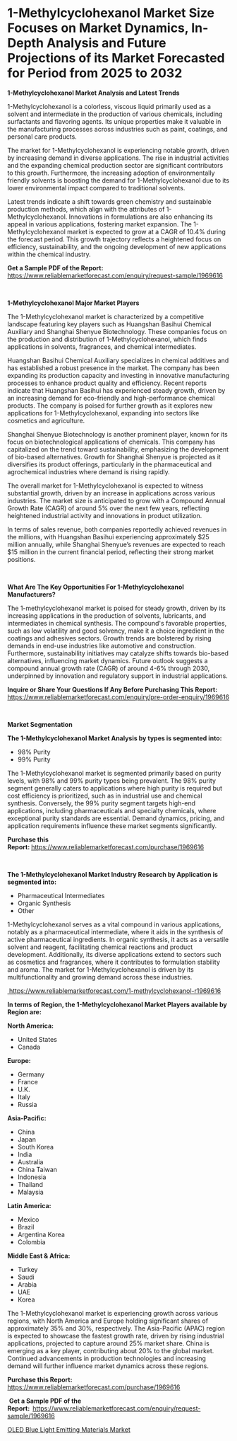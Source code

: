 <p><h1>1-Methylcyclohexanol Market Size Focuses on Market Dynamics, In-Depth Analysis and Future Projections of its Market Forecasted for Period from 2025 to 2032</h1></p><p><strong>1-Methylcyclohexanol Market Analysis and Latest Trends</strong></p>
<p><p>1-Methylcyclohexanol is a colorless, viscous liquid primarily used as a solvent and intermediate in the production of various chemicals, including surfactants and flavoring agents. Its unique properties make it valuable in the manufacturing processes across industries such as paint, coatings, and personal care products.</p><p>The market for 1-Methylcyclohexanol is experiencing notable growth, driven by increasing demand in diverse applications. The rise in industrial activities and the expanding chemical production sector are significant contributors to this growth. Furthermore, the increasing adoption of environmentally friendly solvents is boosting the demand for 1-Methylcyclohexanol due to its lower environmental impact compared to traditional solvents.</p><p>Latest trends indicate a shift towards green chemistry and sustainable production methods, which align with the attributes of 1-Methylcyclohexanol. Innovations in formulations are also enhancing its appeal in various applications, fostering market expansion. The 1-Methylcyclohexanol market is expected to grow at a CAGR of 10.4% during the forecast period. This growth trajectory reflects a heightened focus on efficiency, sustainability, and the ongoing development of new applications within the chemical industry.</p></p>
<p><strong>Get a Sample PDF of the Report:&nbsp;</strong> <a href="https://www.reliablemarketforecast.com/enquiry/request-sample/1969616?utm_campaign=2272&utm_medium=2&utm_source=Github&utm_content=ia&utm_term=04022025&utm_id=1-methylcyclohexanol">https://www.reliablemarketforecast.com/enquiry/request-sample/1969616</a></p>
<p>&nbsp;</p>
<p><strong>1-Methylcyclohexanol Major Market Players</strong></p>
<p><p>The 1-Methylcyclohexanol market is characterized by a competitive landscape featuring key players such as Huangshan Basihui Chemical Auxiliary and Shanghai Shenyue Biotechnology. These companies focus on the production and distribution of 1-Methylcyclohexanol, which finds applications in solvents, fragrances, and chemical intermediates.</p><p>Huangshan Basihui Chemical Auxiliary specializes in chemical additives and has established a robust presence in the market. The company has been expanding its production capacity and investing in innovative manufacturing processes to enhance product quality and efficiency. Recent reports indicate that Huangshan Basihui has experienced steady growth, driven by an increasing demand for eco-friendly and high-performance chemical products. The company is poised for further growth as it explores new applications for 1-Methylcyclohexanol, expanding into sectors like cosmetics and agriculture.</p><p>Shanghai Shenyue Biotechnology is another prominent player, known for its focus on biotechnological applications of chemicals. This company has capitalized on the trend toward sustainability, emphasizing the development of bio-based alternatives. Growth for Shanghai Shenyue is projected as it diversifies its product offerings, particularly in the pharmaceutical and agrochemical industries where demand is rising rapidly.</p><p>The overall market for 1-Methylcyclohexanol is expected to witness substantial growth, driven by an increase in applications across various industries. The market size is anticipated to grow with a Compound Annual Growth Rate (CAGR) of around 5% over the next few years, reflecting heightened industrial activity and innovations in product utilization.</p><p>In terms of sales revenue, both companies reportedly achieved revenues in the millions, with Huangshan Basihui experiencing approximately $25 million annually, while Shanghai Shenyue’s revenues are expected to reach $15 million in the current financial period, reflecting their strong market positions.</p></p>
<p>&nbsp;</p>
<p><strong>What Are The Key Opportunities For 1-Methylcyclohexanol Manufacturers?</strong></p>
<p><p>The 1-methylcyclohexanol market is poised for steady growth, driven by its increasing applications in the production of solvents, lubricants, and intermediates in chemical synthesis. The compound's favorable properties, such as low volatility and good solvency, make it a choice ingredient in the coatings and adhesives sectors. Growth trends are bolstered by rising demands in end-use industries like automotive and construction. Furthermore, sustainability initiatives may catalyze shifts towards bio-based alternatives, influencing market dynamics. Future outlook suggests a compound annual growth rate (CAGR) of around 4-6% through 2030, underpinned by innovation and regulatory support in industrial applications.</p></p>
<p><strong>Inquire or Share Your Questions If Any Before Purchasing This Report:</strong> <a href="https://www.reliablemarketforecast.com/enquiry/pre-order-enquiry/1969616?utm_campaign=2272&utm_medium=2&utm_source=Github&utm_content=ia&utm_term=04022025&utm_id=1-methylcyclohexanol">https://www.reliablemarketforecast.com/enquiry/pre-order-enquiry/1969616</a></p>
<p>&nbsp;</p>
<p><strong>Market Segmentation</strong></p>
<p><strong>The 1-Methylcyclohexanol Market Analysis by types is segmented into:</strong></p>
<p><ul><li>98% Purity</li><li>99% Purity</li></ul></p>
<p><p>The 1-Methylcyclohexanol market is segmented primarily based on purity levels, with 98% and 99% purity types being prevalent. The 98% purity segment generally caters to applications where high purity is required but cost efficiency is prioritized, such as in industrial use and chemical synthesis. Conversely, the 99% purity segment targets high-end applications, including pharmaceuticals and specialty chemicals, where exceptional purity standards are essential. Demand dynamics, pricing, and application requirements influence these market segments significantly.</p></p>
<p><strong>Purchase this Report:&nbsp;</strong><a href="https://www.reliablemarketforecast.com/purchase/1969616?utm_campaign=2272&utm_medium=2&utm_source=Github&utm_content=ia&utm_term=04022025&utm_id=1-methylcyclohexanol">https://www.reliablemarketforecast.com/purchase/1969616</a></p>
<p>&nbsp;</p>
<p><strong>The 1-Methylcyclohexanol Market Industry Research by Application is segmented into:</strong></p>
<p><ul><li>Pharmaceutical Intermediates</li><li>Organic Synthesis</li><li>Other</li></ul></p>
<p><p>1-Methylcyclohexanol serves as a vital compound in various applications, notably as a pharmaceutical intermediate, where it aids in the synthesis of active pharmaceutical ingredients. In organic synthesis, it acts as a versatile solvent and reagent, facilitating chemical reactions and product development. Additionally, its diverse applications extend to sectors such as cosmetics and fragrances, where it contributes to formulation stability and aroma. The market for 1-Methylcyclohexanol is driven by its multifunctionality and growing demand across these industries.</p></p>
<p><a href="https://www.reliablemarketforecast.com/1-methylcyclohexanol-r1969616?utm_campaign=2272&utm_medium=2&utm_source=Github&utm_content=ia&utm_term=04022025&utm_id=1-methylcyclohexanol">&nbsp;https://www.reliablemarketforecast.com/1-methylcyclohexanol-r1969616</a></p>
<p><strong>In terms of Region, the 1-Methylcyclohexanol Market Players available by Region are:</strong></p>
<p>
    <p> <strong> North America: </strong>
        <ul>
            <li>United States</li>
            <li>Canada</li>
        </ul>
        </p> 
    <p> <strong> Europe: </strong>
        <ul>
            <li>Germany</li>
            <li>France</li>
            <li>U.K.</li>
            <li>Italy</li>
            <li>Russia</li>
        </ul>
        </p> 
    <p> <strong> Asia-Pacific: </strong>
        <ul>
            <li>China</li>
            <li>Japan</li>
            <li>South Korea</li>
            <li>India</li>
            <li>Australia</li>
            <li>China Taiwan</li>
            <li>Indonesia</li>
            <li>Thailand</li>
            <li>Malaysia</li>
        </ul>
        </p> 
    <p> <strong> Latin America: </strong>
        <ul>
            <li>Mexico</li>
            <li>Brazil</li>
            <li>Argentina Korea</li>
            <li>Colombia</li>
        </ul>
        </p> 
    <p> <strong> Middle East & Africa: </strong>
        <ul>
            <li>Turkey</li>
            <li>Saudi</li>
            <li>Arabia</li>
            <li>UAE</li>
            <li>Korea</li>
        </ul>
    </p>
    </p>
<p><p>The 1-Methylcyclohexanol market is experiencing growth across various regions, with North America and Europe holding significant shares of approximately 35% and 30%, respectively. The Asia-Pacific (APAC) region is expected to showcase the fastest growth rate, driven by rising industrial applications, projected to capture around 25% market share. China is emerging as a key player, contributing about 20% to the global market. Continued advancements in production technologies and increasing demand will further influence market dynamics across these regions.</p></p>
<p><strong>Purchase this Report: </strong><a href="https://www.reliablemarketforecast.com/purchase/1969616?utm_campaign=2272&utm_medium=2&utm_source=Github&utm_content=ia&utm_term=04022025&utm_id=1-methylcyclohexanol">https://www.reliablemarketforecast.com/purchase/1969616</a></p>
<p>&nbsp;<strong>Get a Sample PDF of the Report:&nbsp;&nbsp;</strong><a href="https://www.reliablemarketforecast.com/enquiry/request-sample/1969616?utm_campaign=2272&utm_medium=2&utm_source=Github&utm_content=ia&utm_term=04022025&utm_id=1-methylcyclohexanol">https://www.reliablemarketforecast.com/enquiry/request-sample/1969616</a></p>
<p><strong></strong></p>
<p><p><a href="https://github.com/AlisaRowe24/Market-Research-Report-List-1/blob/main/oled-blue-light-emitting-materials-market.md?utm_campaign=2272&utm_medium=2&utm_source=Github&utm_content=ia&utm_term=04022025&utm_id=1-methylcyclohexanol">OLED Blue Light Emitting Materials Market</a></p></p>